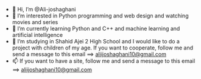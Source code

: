 - 👋 Hi, I’m @Ali-joshaghani
- 👀 I’m interested in Python programming and web design and watching movies and series
- 🌱 I’m currently learning Python and C++ and machine learning and artificial intelligence
- 💞️ I’m studying in Shahid Ajei 2 High School and I would like to do a project with children of my age. If you want to cooperate, follow me and send a message to this email ==> aliijoshaghani10@gmail.com
- 📫 If you want to have a site, follow me and send a message to this email ==> aliijoshaghani10@gmail.com
